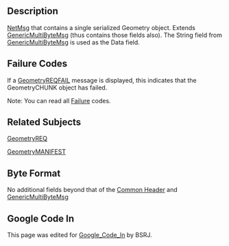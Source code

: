 ## Description

[NetMsg](IBME_GeometryService#NetMsg_Class "wikilink") that contains a
single serialized Geometry object. Extends
[GenericMultiByteMsg](GenericMultiByteMsg "wikilink") (thus contains
those fields also). The String field from
[GenericMultiByteMsg](GenericMultiByteMsg "wikilink") is used as the
Data field.

## Failure Codes

If a [GeometryREQFAIL](GeometryREQFAIL "wikilink") message is displayed,
this indicates that the GeometryCHUNK object has failed. <BSRJ>

Note: You can read all [Failure](Failure "wikilink") codes.

## Related Subjects

[GeometryREQ](GeometryREQ "wikilink")

[GeometryMANIFEST](GeometryMANIFEST "wikilink")

## Byte Format

No additional fields beyond that of the [Common
Header](NetMsgTypes "wikilink") and
[GenericMultiByteMsg](GenericMultiByteMsg "wikilink")

## Google Code In

This page was edited for [Google_Code_In](Google_Code_In "wikilink")
by BSRJ.